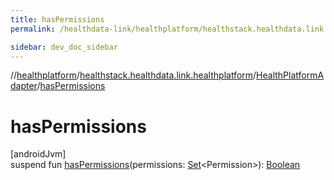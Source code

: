 ```yaml
---
title: hasPermissions
permalink: /healthdata-link/healthplatform/healthstack.healthdata.link.healthplatform/-health-platform-adapter/has-permissions.html

sidebar: dev_doc_sidebar
---
```

//[healthplatform](../../../healthplatform.html)/[healthstack.healthdata.link.healthplatform](../index.html)/[HealthPlatformAdapter](index.html)/[hasPermissions](has-permissions.html)



# hasPermissions



[androidJvm]\
suspend fun [hasPermissions](has-permissions.html)(permissions: [Set](https://kotlinlang.org/api/latest/jvm/stdlib/kotlin.collections/-set/index.html)&lt;Permission&gt;): [Boolean](https://kotlinlang.org/api/latest/jvm/stdlib/kotlin/-boolean/index.html)




